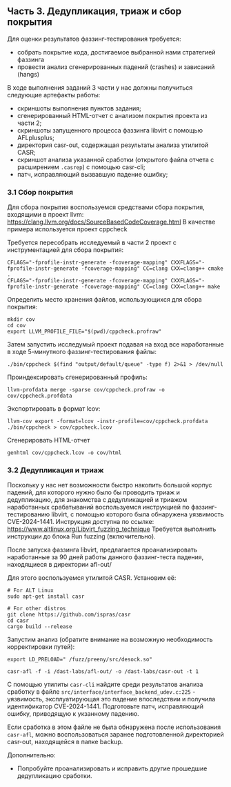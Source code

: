 ## Часть 3. Дедупликация, триаж и сбор покрытия
Для оценки результатов фаззинг-тестирования требуется:
- собрать покрытие кода, достигаемое выбранной нами стратегией фаззинга
- провести анализ сгенерированных падений (crashes) и зависаний (hangs)

В ходе выполнения заданий 3 части у нас должны получиться следующие артефакты работы:
- скриншоты выполнения пунктов задания;
- сгенерированный HTML-отчет с анализом покрытия проекта из части 2;
- скриншоты запущенного процесса фаззинга libvirt с помощью AFLplusplus;
- директория casr-out, содержащая результаты анализа утилитой CASR;
- скриншот анализа указанной сработки (открытого файла отчета с расширением `.casrep`) с помощью casr-cli;
- патч, исправляющий вызвавшую падение ошибку;

### 3.1 Сбор покрытия
Для сбора покрытия воспользуемся средствами сбора покрытия, входящими в проект llvm: https://clang.llvm.org/docs/SourceBasedCodeCoverage.html
В качестве примера используется проект cppcheck

Требуется пересобрать исследуемый в части 2 проект с инструментацией для сбора покрытия:
```
CFLAGS="-fprofile-instr-generate -fcoverage-mapping" CXXFLAGS="-fprofile-instr-generate -fcoverage-mapping" CC=clang CXX=clang++ cmake .
CFLAGS="-fprofile-instr-generate -fcoverage-mapping" CXXFLAGS="-fprofile-instr-generate -fcoverage-mapping" CC=clang CXX=clang++ make
```

Определить место хранения файлов, использующихся для сбора покрытия:
```
mkdir cov
cd cov
export LLVM_PROFILE_FILE="$(pwd)/cppcheck.profraw"
```

Затем запустить исследумый проект подавая на вход все наработанные в ходе 5-минутного фаззинг-тестирования файлы:
```
./bin/cppcheck $(find "output/default/queue" -type f) 2>&1 > /dev/null
```

Проиндексировать сгенерированный профиль:
```
llvm-profdata merge -sparse cov/cppcheck.profraw -o cov/cppcheck.profdata
```

Экспортировать в формат lcov:
```
llvm-cov export -format=lcov -instr-profile=cov/cppcheck.profdata ./bin/cppcheck > cov/cppcheck.lcov
```

Сгенерировать HTML-отчет
```
genhtml cov/cppcheck.lcov -o cov/html
```

### 3.2 Дедупликация и триаж
Поскольку у нас нет возможности быстро накопить большой корпус падений, для которого нужно было бы проводить триаж и дедупликацию, для знакомства с дедупликацией и триажом наработанных срабатываний воспользуемся инструкцией по фаззинг-тестированию libvirt, с помощью которого была обнаружена уязвимость CVE-2024-1441.
Инструкция доступна по ссылке: https://www.altlinux.org/Libvirt_fuzzing_technique
Требуется выполнить инструкции до блока Run fuzzing (включительно).

После запуска фаззинга libvirt, предлагается проанализировать наработанные за 90 дней работы данного фаззинг-теста падения, находящиеся в директории afl-out/

Для этого воспользуемся утилитой CASR.
Установим её:
```shell
# For ALT Linux
sudo apt-get install casr

# For other distros
git clone https://github.com/ispras/casr
cd casr
cargo build --release
```

Запустим анализ (обратите внимание на возможную необходимость корректировки путей):
```shell
export LD_PRELOAD=" /fuzz/preeny/src/desock.so"

casr-afl -f -i /dast-labs/afl-out/ -o /dast-labs/casr-out -t 1
```

С помощью утилиты `casr-cli` найдите среди результатов анализа сработку в файле `src/interface/interface_backend_udev.c:225` - уязвимость, эксплуатирующая это падение впоследствии и получила идентификатор CVE-2024-1441.
Подготовьте патч, исправляющий ошибку, приводящую к укзанному падению.

Если сработка в этом файле не была обнаружена после использования `casr-afl`, можно воспользоваться заранее подготовленной директорией casr-out, находящейся в папке backup.

Дополнительно:
- Попробуйте проанализировать и исправить другие прошедшие дедупликацию сработки.
